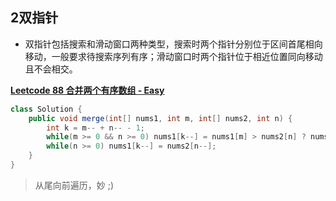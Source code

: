 ## 2双指针

* 双指针包括搜索和滑动窗口两种类型，搜索时两个指针分别位于区间首尾相向移动，一般要求待搜索序列有序；滑动窗口时两个指针位于相近位置同向移动且不会相交。



**[Leetcode 88 合并两个有序数组 - Easy](https://leetcode-cn.com/problems/merge-sorted-array/)**

```java
class Solution {
    public void merge(int[] nums1, int m, int[] nums2, int n) {
        int k = m-- + n-- - 1;
        while(m >= 0 && n >= 0) nums1[k--] = nums1[m] > nums2[n] ? nums1[m--] : nums2[n--];
        while(n >= 0) nums1[k--] = nums2[n--];
    }
}
```

> 从尾向前遍历，妙 ;)



